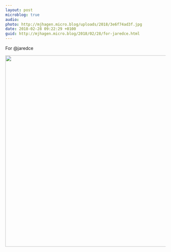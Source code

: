 ```yaml
---
layout: post
microblog: true
audio: 
photo: http://mjhagen.micro.blog/uploads/2018/3e6f74ad3f.jpg
date: 2018-02-28 09:22:29 +0100
guid: http://mjhagen.micro.blog/2018/02/28/for-jaredce.html
---
```

For @jaredce

<img src="http://mjhagen.micro.blog/uploads/2018/3e6f74ad3f.jpg" width="600" height="600" />
